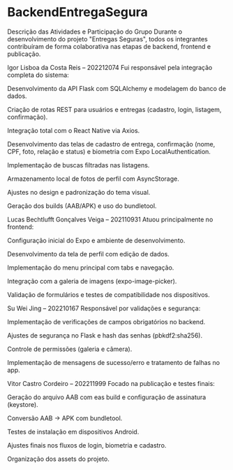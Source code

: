# BackendEntregaSegura

Descrição das Atividades e Participação do Grupo
Durante o desenvolvimento do projeto "Entregas Seguras", todos os integrantes contribuíram de forma colaborativa nas etapas de backend, frontend e publicação.

Igor Lisboa da Costa Reis – 202212074
Fui responsável pela integração completa do sistema:

Desenvolvimento da API Flask com SQLAlchemy e modelagem do banco de dados.

Criação de rotas REST para usuários e entregas (cadastro, login, listagem, confirmação).

Integração total com o React Native via Axios.

Desenvolvimento das telas de cadastro de entrega, confirmação (nome, CPF, foto, relação e status) e biometria com Expo LocalAuthentication.

Implementação de buscas filtradas nas listagens.

Armazenamento local de fotos de perfil com AsyncStorage.

Ajustes no design e padronização do tema visual.

Geração dos builds (AAB/APK) e uso do bundletool.

Lucas Bechtlufft Gonçalves Veiga – 202110931
Atuou principalmente no frontend:

Configuração inicial do Expo e ambiente de desenvolvimento.

Desenvolvimento da tela de perfil com edição de dados.

Implementação do menu principal com tabs e navegação.

Integração com a galeria de imagens (expo-image-picker).

Validação de formulários e testes de compatibilidade nos dispositivos.

Su Wei Jing – 202210167
Responsável por validações e segurança:

Implementação de verificações de campos obrigatórios no backend.

Ajustes de segurança no Flask e hash das senhas (pbkdf2:sha256).

Controle de permissões (galeria e câmera).

Implementação de mensagens de sucesso/erro e tratamento de falhas no app.

Vitor Castro Cordeiro – 202211999
Focado na publicação e testes finais:

Geração do arquivo AAB com eas build e configuração de assinatura (keystore).

Conversão AAB → APK com bundletool.

Testes de instalação em dispositivos Android.

Ajustes finais nos fluxos de login, biometria e cadastro.

Organização dos assets do projeto.
